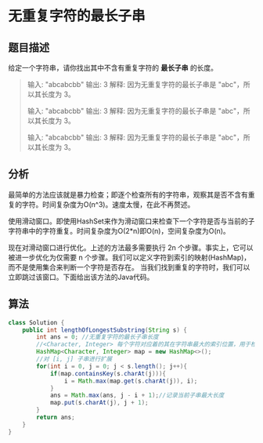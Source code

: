 # 无重复字符的最长子串

## 题目描述

给定一个字符串，请你找出其中不含有重复字符的 **最长子串** 的长度。

> 输入: "abcabcbb"
> 输出: 3 
> 解释: 因为无重复字符的最长子串是 "abc"，所以其长度为 3。
>
> 输入: "abcabcbb"
> 输出: 3 
> 解释: 因为无重复字符的最长子串是 "abc"，所以其长度为 3。
>
> 输入: "abcabcbb"
> 输出: 3 
> 解释: 因为无重复字符的最长子串是 "abc"，所以其长度为 3。


## 分析

最简单的方法应该就是暴力检查；即逐个检查所有的字符串，观察其是否不含有重复的字符。时间复杂度为O(n^3)。速度太慢，在此不再赘述。

使用滑动窗口。即使用HashSet来作为滑动窗口来检查下一个字符是否与当前的子字符串中的字符重复。时间复杂度为O(2*n)即O(n)，空间复杂度为O(n)。

现在对滑动窗口进行优化。上述的方法最多需要执行 2n 个步骤。事实上，它可以被进一步优化为仅需要 n 个步骤。我们可以定义字符到索引的映射(HashMap)，而不是使用集合来判断一个字符是否存在。 当我们找到重复的字符时，我们可以立即跳过该窗口。下面给出该方法的Java代码。

## 算法

```java
class Solution {
    public int lengthOfLongestSubstring(String s) {
        int ans = 0; //无重复字符的最长子串长度
        //<Character, Integer> 每个字符对应着的其在字符串最大的索引位置，用于检查字符是否存在当前子串中
        HashMap<Character, Integer> map = new HashMap<>();
        //对 [i, j] 子串进行扩展
        for(int i = 0, j = 0; j < s.length(); j++){
            if(map.containsKey(s.charAt(j))){
                i = Math.max(map.get(s.charAt(j)), i);
            }
            ans = Math.max(ans, j - i + 1);//记录当前子串最大长度
            map.put(s.charAt(j), j + 1);
        }
        return ans;
    }
}

```